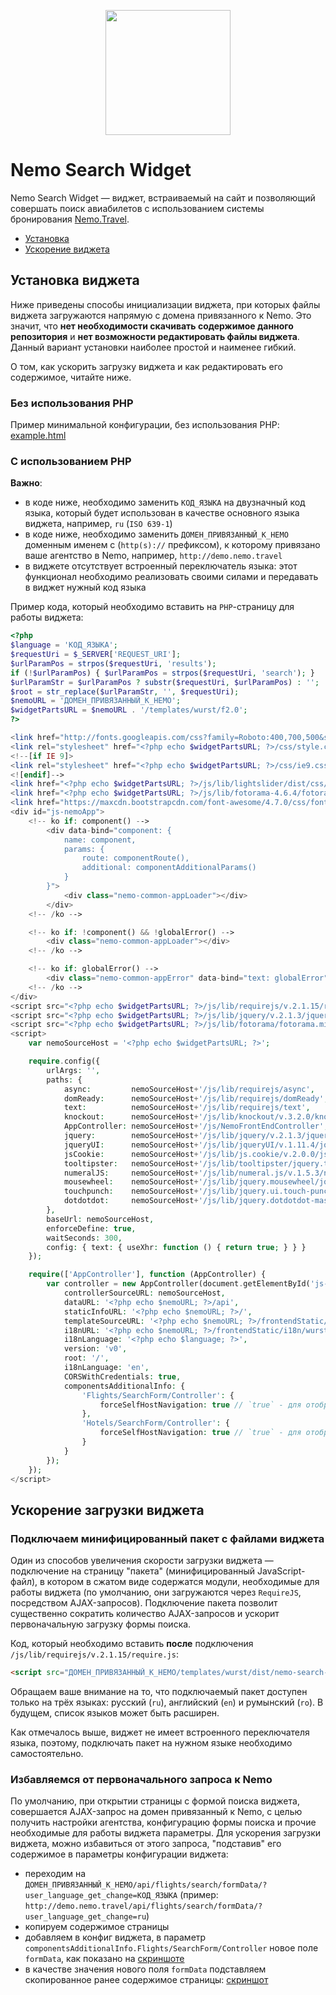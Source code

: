 <p align="center">
    <img width="200" src="http://mjolnir.com.ua/kcfinder/upload/images/logo.jpg">
</p>

# Nemo Search Widget
Nemo Search Widget &mdash; виджет, встраиваемый на сайт и позволяющий совершать поиск авиабилетов с использованием системы бронирования [Nemo.Travel](http://www.nemo.travel/).

* [Установка](#Установка-виджета)
* [Ускорение виджета](#Ускорение-загрузки-виджета)

## Установка виджета
Ниже приведены способы инициализации виджета, при которых файлы виджета загружаются напрямую с домена привязанного к Nemo. 
Это значит, что **нет необходимости скачивать содержимое данного репозитория** и **нет возможности редактировать файлы виджета**.
Данный вариант установки наиболее простой и наименее гибкий.

О том, как ускорить загрузку виджета и как редактировать его содержимое, читайте ниже.

### Без использования PHP
Пример минимальной конфигурации, без использования PHP: [example.html](https://github.com/NemoTravel/nemo.travel.frontend/blob/master/example.html)

### С использованием PHP
**Важно**: 
* в коде ниже, необходимо заменить `КОД_ЯЗЫКА` на двузначный код языка, который будет использован в качестве основного языка виджета, например, `ru` (`ISO 639-1`)
* в коде ниже, необходимо заменить `ДОМЕН_ПРИВЯЗАННЫЙ_К_НЕМО` доменным именем c (`http(s)://` префиксом), к которому привязано ваше агентство в Nemo, например, `http://demo.nemo.travel`
* в виджете отсутствует встроенный переключатель языка: этот функционал необходимо реализовать своими силами и передавать в виджет нужный код языка

Пример кода, который необходимо вставить на `PHP`-страницу для работы виджета:
```php
<?php
$language = 'КОД_ЯЗЫКА';
$requestUri = $_SERVER['REQUEST_URI'];
$urlParamPos = strpos($requestUri, 'results');
if (!$urlParamPos) { $urlParamPos = strpos($requestUri, 'search'); }
$urlParamStr = $urlParamPos ? substr($requestUri, $urlParamPos) : '';
$root = str_replace($urlParamStr, '', $requestUri);
$nemoURL = 'ДОМЕН_ПРИВЯЗАННЫЙ_К_НЕМО';
$widgetPartsURL = $nemoURL . '/templates/wurst/f2.0';
?>

<link href="http://fonts.googleapis.com/css?family=Roboto:400,700,500&subset=latin,cyrillic" rel="stylesheet" type="text/css">
<link rel="stylesheet" href="<?php echo $widgetPartsURL; ?>/css/style.css?a=1123">
<!--[if IE 9]>
<link rel="stylesheet" href="<?php echo $widgetPartsURL; ?>/css/ie9.css?a=1123">
<![endif]-->
<link href="<?php echo $widgetPartsURL; ?>/js/lib/lightslider/dist/css/lightslider.min.css" rel="stylesheet">
<link href="<?php echo $widgetPartsURL; ?>/js/lib/fotorama-4.6.4/fotorama.css" rel="stylesheet">
<link href="https://maxcdn.bootstrapcdn.com/font-awesome/4.7.0/css/font-awesome.min.css" rel="stylesheet">
<div id="js-nemoApp">
    <!-- ko if: component() -->
        <div data-bind="component: {
            name: component,
            params: {
                route: componentRoute(),
                additional: componentAdditionalParams()
            }
        }">
            <div class="nemo-common-appLoader"></div>
        </div>
    <!-- /ko -->

    <!-- ko if: !component() && !globalError() -->
        <div class="nemo-common-appLoader"></div>
    <!-- /ko -->

    <!-- ko if: globalError() -->
        <div class="nemo-common-appError" data-bind="text: globalError"></div>
    <!-- /ko -->
</div>
<script src="<?php echo $widgetPartsURL; ?>/js/lib/requirejs/v.2.1.15/require.js"></script>
<script src="<?php echo $widgetPartsURL; ?>/js/lib/jquery/v.2.1.3/jquery-2.1.3.min.js"></script>
<script src="<?php echo $widgetPartsURL; ?>/js/lib/fotorama/fotorama.min.js"></script>
<script>
    var nemoSourceHost = '<?php echo $widgetPartsURL; ?>';

    require.config({
        urlArgs: '',
        paths: {
            async:         nemoSourceHost+'/js/lib/requirejs/async',
            domReady:      nemoSourceHost+'/js/lib/requirejs/domReady',
            text:          nemoSourceHost+'/js/lib/requirejs/text',
            knockout:      nemoSourceHost+'/js/lib/knockout/v.3.2.0/knockout-3.2.0',
            AppController: nemoSourceHost+'/js/NemoFrontEndController',
            jquery:        nemoSourceHost+'/js/lib/jquery/v.2.1.3/jquery-2.1.3.min',
            jqueryUI:      nemoSourceHost+'/js/lib/jqueryUI/v.1.11.4/jquery-ui.min',
            jsCookie:      nemoSourceHost+'/js/lib/js.cookie/v.2.0.0/js.cookie',
            tooltipster:   nemoSourceHost+'/js/lib/tooltipster/jquery.tooltipster.min',
            numeralJS:     nemoSourceHost+'/js/lib/numeral.js/v.1.5.3/numeral.min',
            mousewheel:    nemoSourceHost+'/js/lib/jquery.mousewheel/jquery.mousewheel.min',
            touchpunch:    nemoSourceHost+'/js/lib/jquery.ui.touch-punch/v.0.2.3/jquery.ui.touch-punch.min',
            dotdotdot:     nemoSourceHost+'/js/lib/jquery.dotdotdot-master/jquery.dotdotdot'
        },
        baseUrl: nemoSourceHost,
        enforceDefine: true,
        waitSeconds: 300,
        config: { text: { useXhr: function () { return true; } } }
    });

    require(['AppController'], function (AppController) {
        var controller = new AppController(document.getElementById('js-nemoApp'), {
            controllerSourceURL: nemoSourceHost,
            dataURL: '<?php echo $nemoURL; ?>/api',
            staticInfoURL: '<?php echo $nemoURL; ?>/',
            templateSourceURL: '<?php echo $nemoURL; ?>/frontendStatic/html/wurst/v0/<?php echo $language; ?>/',
            i18nURL: '<?php echo $nemoURL; ?>/frontendStatic/i18n/wurst/v0',
            i18nLanguage: '<?php echo $language; ?>',
            version: 'v0',
            root: '/',
            i18nLanguage: 'en',
            CORSWithCredentials: true,
            componentsAdditionalInfo: {
                'Flights/SearchForm/Controller': { 
                    forceSelfHostNavigation: true // `true` - для отображения результатов поиска авиабилетов на том же домене; `false` - для редиректа на домен связанный с Nemo.
                },
                'Hotels/SearchForm/Controller': {
                    forceSelfHostNavigation: true // `true` - для отображения результатов поиска отелей на том же домене; `false` - для редиректа на домен связанный с Nemo.
                }
            }
        });
    });
</script>
```

## Ускорение загрузки виджета
### Подключаем минифицированный пакет с файлами виджета
Один из способов увеличения скорости загрузки виджета &mdash; подключение на страницу "пакета" (минифицированный JavaScript-файл), 
в котором в сжатом виде содержатся модули, необходимые для работы виджета (по умолчанию, они загружаются через `RequireJS`, посредством AJAX-запросов).
Подключение пакета позволит существенно сократить количество AJAX-запросов и ускорит первоначальную загрузку формы поиска.

Код, который необходимо вставить **после** подключения `/js/lib/requirejs/v.2.1.15/require.js`:
```html
<script src="ДОМЕН_ПРИВЯЗАННЫЙ_К_НЕМО/templates/wurst/dist/nemo-search-КОД_ЯЗЫКА.js"></script>
```

Обращаем ваше внимание на то, что подключаемый пакет доступен только на трёх языках: русский (`ru`), английский (`en`) и румынский (`ro`). В будущем, список языков может быть расширен.
 
Как отмечалось выше, виджет не имеет встроенного переключателя языка, поэтому, подключать пакет на нужном языке необходимо самостоятельно.

### Избавляемся от первоначального запроса к Nemo
По умолчанию, при открытии страницы с формой поиска виджета, совершается AJAX-запрос на домен привязанный к Nemo, с целью получить настройки агентства, конфигурацию формы поиска и прочие необходимые для работы виджета параметры.
Для ускорения загрузки виджета, можно избавиться от этого запроса, "подставив" его содержимое в параметры конфигурации виджета:
* переходим на `ДОМЕН_ПРИВЯЗАННЫЙ_К_НЕМО/api/flights/search/formData/?user_language_get_change=КОД_ЯЗЫКА` (пример: `http://demo.nemo.travel/api/flights/search/formData/?user_language_get_change=ru`)
* копируем содержимое страницы
* добавляем в конфиг виджета, в параметр `componentsAdditionalInfo.Flights/SearchForm/Controller` новое поле `formData`, как показано на [скриншоте](http://storage5.static.itmages.com/i/17/1110/h_1510310238_4162093_1ec00644f5.png)
* в качестве значения нового поля `formData` подставляем скопированное ранее содержимое страницы: [скриншот](http://storage2.static.itmages.com/i/17/1110/h_1510310124_6085012_5db486a87e.png)
